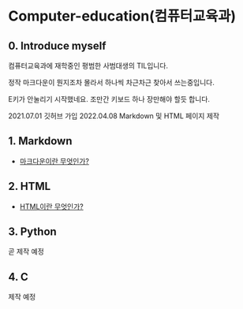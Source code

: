 Computer-education(컴퓨터교육과)
================================
## 0. Introduce myself

컴퓨터교육과에 재학중인 평범한 사범대생의 TIL입니다.

정작 마크다운이 뭔지조차 몰라서 하나씩 차근차근 찾아서 쓰는중입니다.

E키가 안눌리기 시작했네요. 조만간 키보드 하나 장만해야 할듯 합니다.

2021.07.01 깃허브 가입 
2022.04.08 Markdown 및 HTML 페이지 제작 

## 1. Markdown
* [마크다운이란 무엇인가?](https://github.com/Docta-yangban/Computer-education/blob/main/Markdown/whatIsMarkdown.md)

## 2. HTML
* [HTML이란 무엇인가?](https://github.com/Docta-yangban/Computer-education/blob/main/HTML5/whatIsHtml.md)
## 3. Python
곧 제작 예정
## 4. C
제작 예정